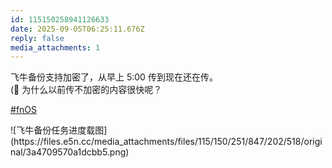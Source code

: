 ```yaml
---
id: 115150258941126633
date: 2025-09-05T06:25:11.676Z
reply: false
media_attachments: 1
---
```


<p>飞牛备份支持加密了，从早上 5:00 传到现在还在传。<br>(🤔 为什么以前传不加密的内容很快呢？</p><p><a href="https://e5n.cc/tags/fnOS" class="mention hashtag" rel="tag">#<span>fnOS</span></a></p>
![飞牛备份任务进度载图](https://files.e5n.cc/media_attachments/files/115/150/251/847/202/518/original/3a4709570a1dcbb5.png)
